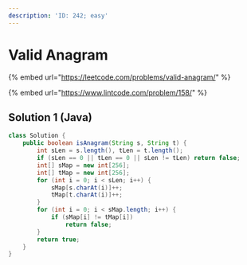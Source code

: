 ```yaml
---
description: 'ID: 242; easy'
---
```


# Valid Anagram

{% embed url="https://leetcode.com/problems/valid-anagram/" %}

{% embed url="https://www.lintcode.com/problem/158/" %}

## Solution 1 \(Java\)

```java
class Solution {
    public boolean isAnagram(String s, String t) {
        int sLen = s.length(), tLen = t.length();
        if (sLen == 0 || tLen == 0 || sLen != tLen) return false;
        int[] sMap = new int[256];
        int[] tMap = new int[256];
        for (int i = 0; i < sLen; i++) {
            sMap[s.charAt(i)]++;
            tMap[t.charAt(i)]++;
        }
        for (int i = 0; i < sMap.length; i++) {
            if (sMap[i] != tMap[i])
                return false;
        }
        return true;
    }
}
```


